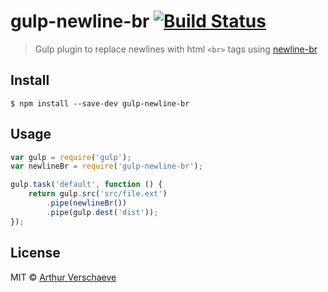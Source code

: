 # gulp-newline-br [![Build Status](https://travis-ci.org/arthurvr/gulp-newline-br.svg?branch=master)](https://travis-ci.org/arthurvr/gulp-newline-br)

> Gulp plugin to replace newlines with html `<br>` tags using [newline-br](http://github.com/sindresorhus/newline-br)


## Install

```
$ npm install --save-dev gulp-newline-br
```


## Usage

```js
var gulp = require('gulp');
var newlineBr = require('gulp-newline-br');

gulp.task('default', function () {
	return gulp.src('src/file.ext')
		.pipe(newlineBr())
		.pipe(gulp.dest('dist'));
});
```


## License

MIT © [Arthur Verschaeve](https://github.com/arthurvr)
